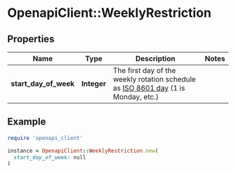 # OpenapiClient::WeeklyRestriction

## Properties

| Name | Type | Description | Notes |
| ---- | ---- | ----------- | ----- |
| **start_day_of_week** | **Integer** | The first day of the weekly rotation schedule as [ISO 8601 day](https://en.wikipedia.org/wiki/ISO_week_date) (1 is Monday, etc.) |  |

## Example

```ruby
require 'openapi_client'

instance = OpenapiClient::WeeklyRestriction.new(
  start_day_of_week: null
)
```

